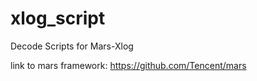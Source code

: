 # xlog_script
Decode Scripts for Mars-Xlog

link to mars framework: https://github.com/Tencent/mars
